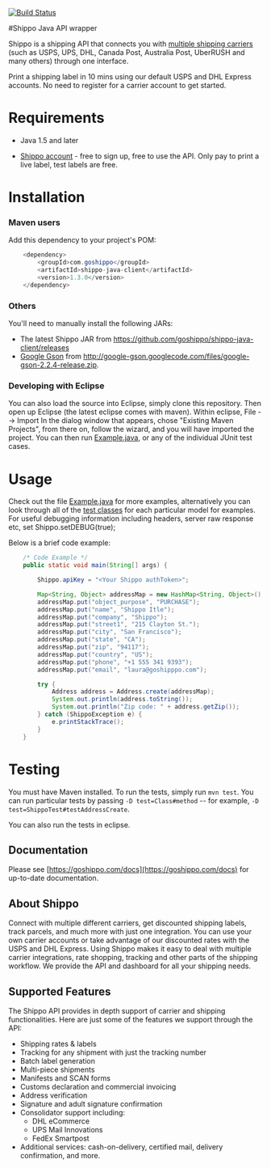 [![Build Status](https://travis-ci.org/goshippo/shippo-java-client.svg?branch=master)](https://travis-ci.org/goshippo/shippo-java-client)

#Shippo Java API wrapper

Shippo is a shipping API that connects you with [multiple shipping carriers](https://goshippo.com/carriers/) (such as USPS, UPS, DHL, Canada Post, Australia Post, UberRUSH and many others) through one interface.

Print a shipping label in 10 mins using our default USPS and DHL Express accounts. No need to register for a carrier account to get started.

Requirements
============

* Java 1.5 and later

* [Shippo account](https://goshippo.com/) - free to sign up, free to use the API. Only pay to print a live label, test labels are free.

Installation
============

### Maven users

Add this dependency to your project's POM:
```java
    <dependency>
        <groupId>com.goshippo</groupId>
        <artifactId>shippo-java-client</artifactId>
        <version>1.3.0</version>
    </dependency>
```

### Others

You'll need to manually install the following JARs:

* The latest Shippo JAR from <https://github.com/goshippo/shippo-java-client/releases>
* [Google Gson](http://code.google.com/p/google-gson/) from <http://google-gson.googlecode.com/files/google-gson-2.2.4-release.zip>.

### Developing with Eclipse

You can also load the source into Eclipse, simply clone this repository. Then open up Eclipse (the latest eclipse comes with maven).
Within eclipse, File --> Import
In the dialog window that appears, chose "Existing Maven Projects", from there on, follow the wizard, and you will have imported the project.
You can then run [Example.java](/src/main/java/com/shippo/Example.java), or any of the individual JUnit test cases.


Usage
=====

Check out the file [Example.java](/src/main/java/com/shippo/Example.java) for more examples, alternatively you can look through all of the [test classes](/src/test/java/com/shippo/model) for each particular model for examples.
For useful debugging information including headers, server raw response etc, set Shippo.setDEBUG(true);

Below is a brief code example:
```java
    /* Code Example */
    public static void main(String[] args) {

        Shippo.apiKey = "<Your Shippo authToken>";

        Map<String, Object> addressMap = new HashMap<String, Object>();
		addressMap.put("object_purpose", "PURCHASE");
		addressMap.put("name", "Shippo Itle");
		addressMap.put("company", "Shippo");
		addressMap.put("street1", "215 Clayton St.");
		addressMap.put("city", "San Francisco");
		addressMap.put("state", "CA");
		addressMap.put("zip", "94117");
		addressMap.put("country", "US");
		addressMap.put("phone", "+1 555 341 9393");
		addressMap.put("email", "laura@goshipppo.com");

        try {
            Address address = Address.create(addressMap);
            System.out.println(address.toString());
            System.out.println("Zip code: " + address.getZip());
        } catch (ShippoException e) {
            e.printStackTrace();
        }
    }
```


Testing
=======

You must have Maven installed. To run the tests, simply run `mvn test`. You can run particular tests by passing `-D test=Class#method` -- for example, `-D test=ShippoTest#testAddressCreate`.

You can also run the tests in eclipse.

## Documentation

Please see [https://goshippo.com/docs](https://goshippo.com/docs) for up-to-date documentation.

## About Shippo

Connect with multiple different carriers, get discounted shipping labels, track parcels, and much more with just one integration. You can use your own carrier accounts or take advantage of our discounted rates with the USPS and DHL Express. Using Shippo makes it easy to deal with multiple carrier integrations, rate shopping, tracking and other parts of the shipping workflow. We provide the API and dashboard for all your shipping needs.

## Supported Features

The Shippo API provides in depth support of carrier and shipping functionalities. Here are just some of the features we support through the API:

* Shipping rates & labels
* Tracking for any shipment with just the tracking number
* Batch label generation
* Multi-piece shipments
* Manifests and SCAN forms
* Customs declaration and commercial invoicing
* Address verification
* Signature and adult signature confirmation
* Consolidator support including:
	* DHL eCommerce
	* UPS Mail Innovations
	* FedEx Smartpost
* Additional services: cash-on-delivery, certified mail, delivery confirmation, and more.
